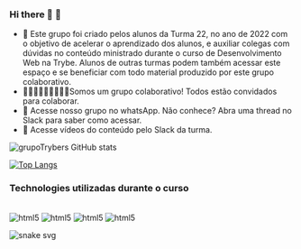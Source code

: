### Hi there 👋 💚


- 🔭 Este grupo foi criado pelos alunos da Turma 22, no ano de 2022 com o objetivo de acelerar o aprendizado dos alunos, e auxiliar colegas com dúvidas no conteúdo ministrado durante o curso de Desenvolvimento Web na Trybe. Alunos de outras turmas podem também acessar este espaço e se beneficiar com todo material produzido por este grupo colaborativo.
- 🙋🏾‍♂️🙋🙋‍♀️🙋🏾‍♀️Somos um grupo colaborativo! Todos estão convidados para colaborar. 
- 💬 Acesse nosso grupo no whatsApp. Não conhece? Abra uma thread no Slack para saber como acessar.
- 🎥 Acesse vídeos do conteúdo pelo Slack da turma. 


![grupoTrybers GitHub stats](https://github-readme-stats.vercel.app/api?username=grupoTrybers&show_icons=true&theme=radical)

[![Top Langs](https://github-readme-stats.vercel.app/api/top-langs/?username=grupoTrybers&layout=compact)](https://github.com/grupoTrybers/github-readme-stats)

### Technologies utilizadas durante o curso

<div style="display: inline_block"><br/>
  <image alt="html5" src="https://img.shields.io/badge/HTML5-E34F26?style=for-the-badge&logo=html5&logoColor=white" />
  <image alt="html5" src="https://img.shields.io/badge/CSS-239120?&style=for-the-badge&logo=css3&logoColor=white" />
  <image alt="html5" src="https://img.shields.io/badge/JavaScript-F7DF1E?style=for-the-badge&logo=javascript&logoColor=black" />
  <image alineg=center alt="html5" src="https://img.shields.io/badge/React-20232A?style=for-the-badge&logo=react&logoColor=61DAFB" />
</div>

![snake svg](https://github.com/grupoTrybers/grupoTrybers/blob/output/github-contribution-grid-snake.svg)


